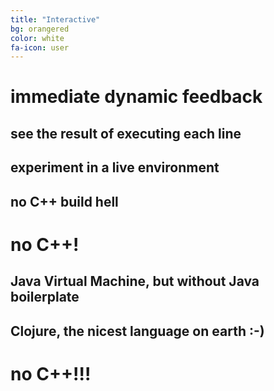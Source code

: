 ```yaml
---
title: "Interactive"
bg: orangered
color: white
fa-icon: user
---
```


# immediate dynamic feedback

## see the result of executing each line
## experiment in a live environment

## no C++ build hell

# no C++!

## Java Virtual Machine, but without Java boilerplate

## Clojure, the nicest language on earth :-)

# no C++!!!
